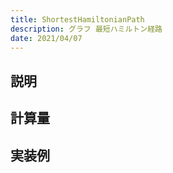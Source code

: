 ```yaml
---
title: ShortestHamiltonianPath
description: グラフ 最短ハミルトン経路
date: 2021/04/07
---
```


## 説明

## 計算量

## 実装例

```cpp import=/assets/Library/graph/shortesthamiltonianpath.cpp
```

